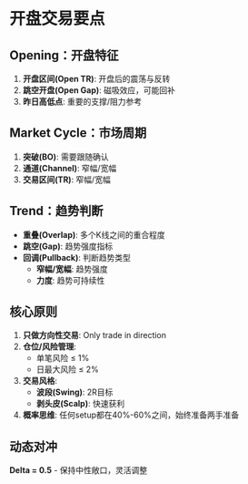 # 开盘交易要点

## Opening：开盘特征
1. **开盘区间(Open TR)**: 开盘后的震荡与反转
2. **跳空开盘(Open Gap)**: 磁吸效应，可能回补
3. **昨日高低点**: 重要的支撑/阻力参考

## Market Cycle：市场周期
1. **突破(BO)**: 需要跟随确认
2. **通道(Channel)**: 窄幅/宽幅
3. **交易区间(TR)**: 窄幅/宽幅

## Trend：趋势判断
- **重叠(Overlap)**: 多个K线之间的重合程度
- **跳空(Gap)**: 趋势强度指标
- **回调(Pullback)**: 判断趋势类型
  - **窄幅/宽幅**: 趋势强度
  - **力度**: 趋势可持续性

## 核心原则
1. **只做方向性交易**: Only trade in direction
2. **仓位/风险管理**:
   - 单笔风险 ≤ 1%
   - 日最大风险 ≤ 2%
3. **交易风格**:
   - **波段(Swing)**: 2R目标
   - **剥头皮(Scalp)**: 快速获利
4. **概率思维**: 任何setup都在40%-60%之间，始终准备两手准备

## 动态对冲
**Delta = 0.5** - 保持中性敞口，灵活调整
